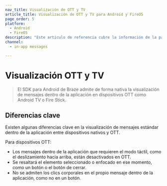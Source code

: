 ```yaml
---
nav_title: Visualización de OTT y TV
article_title: Visualización de OTT y TV para Android y FireOS
page_order: 5
platform: 
  - Android
  - FireOS
description: "Este artículo de referencia cubre la información de la pantalla OTT de mensajería dentro de la aplicación para tu aplicación Android o FireOS."
channel:
  - in-app messages

---
```


# Visualización OTT y TV

> El SDK para Android de Braze admite de forma nativa la visualización de mensajes dentro de la aplicación en dispositivos OTT como Android TV o Fire Stick.

## Diferencias clave

Existen algunas diferencias clave en la visualización de mensajes estándar dentro de la aplicación entre dispositivos nativos y OTT.

Para dispositivos OTT:

* Los mensajes dentro de la aplicación que requieren el modo táctil, como el deslizamiento hacia arriba, están desactivados en OTT.
* Se resaltará el elemento seleccionado o enfocado en ese momento, como un botón o el botón de cerrar.
* No se admiten los clics corporales en el propio mensaje dentro de la aplicación, como no en un botón.

